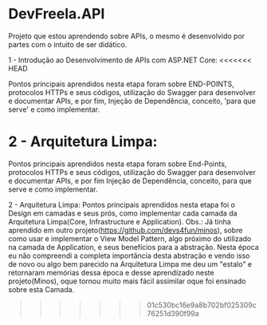 # DevFreela.API
Projeto que estou aprendendo sobre APIs, o mesmo é desenvolvido por partes com o intuito de ser didático.

1 - Introdução ao Desenvolvimento de APIs com ASP.NET Core:
<<<<<<< HEAD

  Pontos principais aprendidos nesta etapa foram sobre END-POINTS, protocolos HTTPs e seus códigos, utilização do Swagger para desenvolver e documentar APIs, e 
  por fim, Injeção de Dependência, conceito, 'para que serve' e como implementar.

2 - Arquitetura Limpa:
=======
  Pontos principais aprendidos nesta etapa foram sobre End-Points, protocolos HTTPs e seus códigos, utilização do Swagger para desenvolver e documentar APIs, e 
  por fim Injeção de Dependência, conceito, para que serve e como implementar.

2 - Arquitetura Limpa:
  Pontos principais aprendidos nesta etapa foi o Design em camadas e seus prós, como implementar cada camada da Arquitetura Limpa(Core, Infrastructure e Application).
  Obs.: Já tinha aprendido em outro projeto(https://github.com/devs4fun/minos), sobre como usar e implementar o View Model Pattern, 
        algo próximo do utilizado na camada de Application, e seus benefícios para a abstração. Nesta época eu não compreendi a completa importância desta abstração e
        vendo isso de novo ou algo bem parecido na Arquitetura Limpa me deu um "estalo" e retornaram memórias dessa época e desse aprendizado neste projeto(Minos), oque
        tornou muito mais fácil assimilar oque foi ensinado sobre esta Camada.
>>>>>>> 01c530bc16e9a8b702bf025309c76251d390f99a

